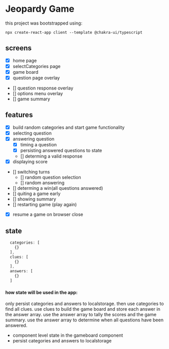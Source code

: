 # Jeopardy Game 

this project was bootstrapped using: 

```
npx create-react-app client --template @chakra-ui/typescript
```

## screens
- [x] home page
- [x] selectCategories page
- [x] game board
- [x] question page overlay
- [] question response overlay
- [] options menu overlay
- [] game summary

## features
- [x] build random categories and start game functionality
- [x] selecting question
- [x] answering question
  - [x] timing a question
  - [x] persisting answered questions to state
  - [] determing a valid response 
- [x] displaying score  
- [] switching turns
  - [] random question selection
  - [] random answering
- [] determing a win(all questions answered)
- [] quiting a game early
- [] showing summary
- [] restarting game (play again)
- [x] resume a game on browser close

## state
```js
  categories: [
    {}
  ],
  clues: [
    {}
  ],
  answers: [
    {}
  ]
```
  #### how state will be used in the app: 
  only persist categories and answers to localstorage. then use categories to find all clues. use clues to build the game board and store each answer in the answer array. use the answer array to tally the scores and the game summary. use the answer array to determine when all questions have been answered. 

  - component level state in the gameboard component 
  - persist categories and answers to localstorage

